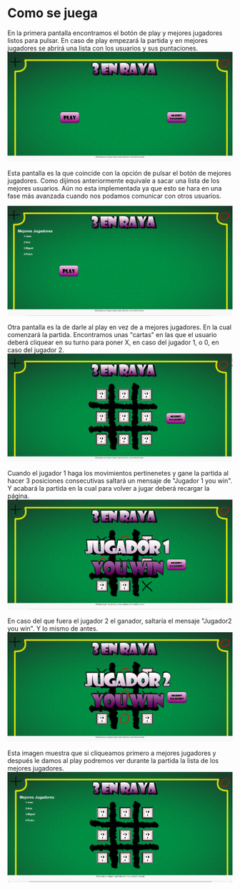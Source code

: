 # Como se juega
En la primera pantalla encontramos el botón de play y mejores jugadores listos para pulsar. En caso de play empezará la partida y en mejores jugadores se abrirá una lista con los usuarios y sus puntaciones.
![Primera Pantalla](https://github.com/MiguelAngelGalazSanchez/PracticaRedes3enraya/blob/Fasev2_1/Imagenes/1pantalla.png)

Esta pantalla es la que coincide con la opción de pulsar el botón de mejores jugadores. Como dijimos anteriormente equivale a sacar una lista de los mejores usuarios. Aún no esta implementada ya que esto se hara en una fase más avanzada cuando nos podamos comunicar con otros usuarios.

![Segunda1 Pantalla](https://github.com/MiguelAngelGalazSanchez/PracticaRedes3enraya/blob/Fasev2_1/Imagenes/2.1pantalla.png)

Otra pantalla es la de darle al play en vez de a mejores jugadores. En la cual comenzará la partida. Encontramos unas "cartas" en las que el usuario deberá cliquear en su turno para poner X, en caso del jugador 1, o 0, en caso del jugador 2.
![Segunda Pantalla](https://github.com/MiguelAngelGalazSanchez/PracticaRedes3enraya/blob/Fasev2_1/Imagenes/2pantalla.png)

Cuando el jugador 1 haga los movimientos pertinenetes y gane la partida al hacer 3 posiciones consecutivas saltará un mensaje de "Jugador 1 you win". Y acabará la partida en la cual para volver a jugar deberá recargar la página.
![Tercera Pantalla](https://github.com/MiguelAngelGalazSanchez/PracticaRedes3enraya/blob/Fasev2_1/Imagenes/3pantalla.png)

En caso del que fuera el jugador 2 el ganador, saltaría el mensaje "Jugador2 you win". Y lo mismo de antes.
![Cuarta Pantalla](https://github.com/MiguelAngelGalazSanchez/PracticaRedes3enraya/blob/Fasev2_1/Imagenes/4pantalla.png)

Esta imagen muestra que si cliqueamos primero a mejores jugadores y después le damos al play podremos ver durante la partida la lista de los mejores jugadores.
![Quinta Pantalla](https://github.com/MiguelAngelGalazSanchez/PracticaRedes3enraya/blob/Fasev2_1/Imagenes/5pantalla.png)
